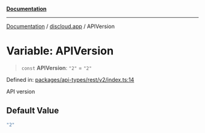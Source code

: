 [**Documentation**](../../README.md)

***

[Documentation](../../packages.md) / [discloud.app](../README.md) / APIVersion

# Variable: APIVersion

> `const` **APIVersion**: `"2"` = `"2"`

Defined in: [packages/api-types/rest/v2/index.ts:14](https://github.com/discloud/discloud.app/blob/5b4e3fe9c701f0b4f5ffa4246f463403d1e47fa1/packages/api-types/rest/v2/index.ts#L14)

API version

## Default Value

```ts
"2"
```
